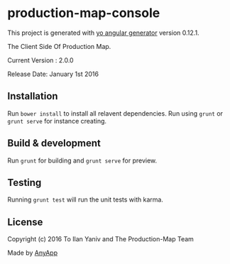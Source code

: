# production-map-console

This project is generated with [yo angular generator](https://github.com/yeoman/generator-angular)
version 0.12.1.

The Client Side Of Production Map.

Current Version : 2.0.0 

Release Date: January 1st 2016

## Installation
Run `bower install` to install all relavent dependencies.
Run using `grunt` or `grunt serve` for instance creating.

## Build & development

Run `grunt` for building and `grunt serve` for preview.

## Testing

Running `grunt test` will run the unit tests with karma.


## License

Copyright (c) 2016 To Ilan Yaniv and The Production-Map Team

Made by [AnyApp](http://any-app.com/)

